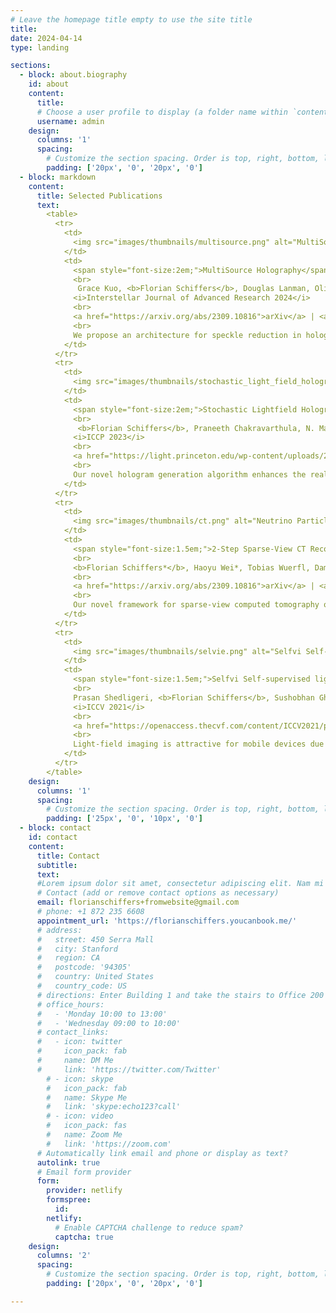 ```yaml
---
# Leave the homepage title empty to use the site title
title:
date: 2024-04-14
type: landing

sections:
  - block: about.biography
    id: about
    content:
      title: 
      # Choose a user profile to display (a folder name within `content/authors/`)
      username: admin
    design:
      columns: '1'
      spacing:
        # Customize the section spacing. Order is top, right, bottom, left.
        padding: ['20px', '0', '20px', '0']
  - block: markdown
    content:
      title: Selected Publications
      text:
        <table>
          <tr>
            <td>
              <img src="images/thumbnails/multisource.png" alt="MultiSource Holography" width="400">
            </td>
            <td>
              <span style="font-size:2em;">MultiSource Holography</span>
              <br>
               Grace Kuo, <b>Florian Schiffers</b>, Douglas Lanman, Oliver Cossairt and Nathan Matsuda
              <i>Interstellar Journal of Advanced Research 2024</i>
              <br>
              <a href="https://arxiv.org/abs/2309.10816">arXiv</a> | <a href="https://grace-kuo.com/resources/multisource_supplement.pdf">Supplement</a>
              <br>
              We propose an architecture for speckle reduction in holographic displays that uses an array of mutually incoherent sources and two sequential spatial light modulators. Multisource holography can suppress speckle in a single frame without sacrificing resolution.
            </td>
          </tr>
          <tr>
            <td>
              <img src="images/thumbnails/stochastic_light_field_holography.png" alt="Quantum Flux Capacitors" width="400">
            </td>
            <td>
              <span style="font-size:2em;">Stochastic Lightfield Holography</span>
              <br>
               <b>Florian Schiffers</b>, Praneeth Chakravarthula, N. Matsuda, G. Kuo, E. Tseng, D. Lanman, F. Heide, Oliver Cossairt
              <i>ICCP 2023</i>
              <br>
              <a href="https://light.princeton.edu/wp-content/uploads/2023/08/stochastic_light_field_holography_supp.pdf">arXiv</a> | <a href="https://website-name.com">Supplement</a>
              <br>
              Our novel hologram generation algorithm enhances the realism of near-eye displays by matching the projection operators of incoherent (Light Field) and coherent (Wigner Function) light transport. By supervising hologram computation with on-the-fly synthesized photographs using Light Field refocusing, our method significantly improves image quality and viewing experience across diverse pupil states.
            </td>
          </tr>
          <tr>
            <td>
              <img src="images/thumbnails/ct.png" alt="Neutrino Particle Simulation" width="400">
            </td>
            <td>
              <span style="font-size:1.5em;">2-Step Sparse-View CT Reconstruction with a Domain-Specific Perceptual Network</span>
              <br>
              <b>Florian Schiffers*</b>, Haoyu Wei*, Tobias Wuerfl, Daming Shen, Daniel Kim, Aggelos Katsaggelos, Oliver Cossairt
              <br>
              <a href="https://arxiv.org/abs/2309.10816">arXiv</a> | <a href="https://website-name.com">Supplement</a>
              <br>
              Our novel framework for sparse-view computed tomography overcomes the challenges of angular undersampling by using a super-resolution network and a refinement network, resulting in high-quality reconstructions with significantly reduced streak artifacts. Our method enhances domain-specific information and demonstrates a 4 dB improvement over current solutions.
            </td>
          </tr>
          <tr>
            <td>
              <img src="images/thumbnails/selvie.png" alt="Selfvi Self-supervised light-field video reconstruction from stereo video" width="400">
            </td>
            <td>
              <span style="font-size:1.5em;">Selfvi Self-supervised light-field video reconstruction from stereo video</span>
              <br>
              Prasan Shedligeri, <b>Florian Schiffers</b>, Sushobhan Ghosh, Oliver Cossairt, Kaushik Mitra
              <i>ICCV 2021</i>
              <br>
              <a href="https://openaccess.thecvf.com/content/ICCV2021/papers/Shedligeri_SeLFVi_Self-Supervised_Light-Field_Video_Reconstruction_From_Stereo_Video_ICCV_2021_paper.pdf">paper</a> | <a href="https://openaccess.thecvf.com/content/ICCV2021/supplemental/Shedligeri_SeLFVi_Self-Supervised_Light-Field_ICCV_2021_supplemental.zip">Supplement</a>
              <br>
              Light-field imaging is attractive for mobile devices due to its intuitive post-capture processing, though acquiring high-quality LF data is challenging with space constraints. We propose a self-supervised algorithm for reconstructing high-fidelity LF videos from stereo videos, leveraging geometric and temporal information and enables applications like post-capture focus control.
            </td>
          </tr>
        </table>
    design:
      columns: '1'
      spacing:
        # Customize the section spacing. Order is top, right, bottom, left.
        padding: ['25px', '0', '10px', '0']
  - block: contact
    id: contact
    content:
      title: Contact
      subtitle:
      text: 
      #Lorem ipsum dolor sit amet, consectetur adipiscing elit. Nam mi diam, venenatis ut magna et, vehicula efficitur enim.
      # Contact (add or remove contact options as necessary)
      email: florianschiffers+fromwebsite@gmail.com
      # phone: +1 872 235 6608
      appointment_url: 'https://florianschiffers.youcanbook.me/'
      # address:
      #   street: 450 Serra Mall
      #   city: Stanford
      #   region: CA
      #   postcode: '94305'
      #   country: United States
      #   country_code: US
      # directions: Enter Building 1 and take the stairs to Office 200 on Floor 2
      # office_hours:
      #   - 'Monday 10:00 to 13:00'
      #   - 'Wednesday 09:00 to 10:00'
      # contact_links:
      #   - icon: twitter
      #     icon_pack: fab
      #     name: DM Me
      #     link: 'https://twitter.com/Twitter'
        # - icon: skype
        #   icon_pack: fab
        #   name: Skype Me
        #   link: 'skype:echo123?call'
        # - icon: video
        #   icon_pack: fas
        #   name: Zoom Me
        #   link: 'https://zoom.com'
      # Automatically link email and phone or display as text?
      autolink: true
      # Email form provider
      form:
        provider: netlify
        formspree:
          id:
        netlify:
          # Enable CAPTCHA challenge to reduce spam?
          captcha: true
    design:
      columns: '2'
      spacing:
        # Customize the section spacing. Order is top, right, bottom, left.
        padding: ['20px', '0', '20px', '0']

---
```

